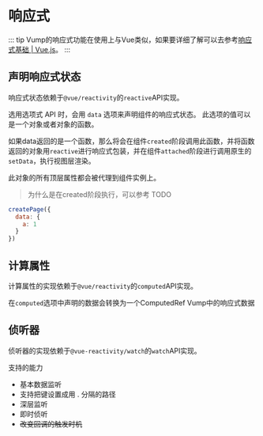 # 响应式

::: tip
Vump的响应式功能在使用上与Vue类似，如果要详细了解可以去参考[响应式基础 | Vue.js](https://cn.vuejs.org/guide/essentials/reactivity-fundamentals.html)。
:::


## 声明响应式状态

响应式状态依赖于`@vue/reactivity`的`reactive`API实现。

选用选项式 API 时，会用 `data` 选项来声明组件的响应式状态。
此选项的值可以是一个对象或者对象的函数。


如果data返回的是一个函数，那么将会在组件`created`阶段调用此函数，并将函数返回的对象用`reactive`进行响应式包装，并在组件`attached`阶段进行调用原生的`setData`，执行视图层渲染。

此对象的所有顶层属性都会被代理到组件实例上。

> 为什么是在created阶段执行，可以参考 TODO


``` js
createPage({
  data: {
    a: 1
  }
})
```


## 计算属性

计算属性的实现依赖于`@vue/reactivity`的`computed`API实现。

在`computed`选项中声明的数据会转换为一个ComputedRef
Vump中的响应式数据


## 侦听器


侦听器的实现依赖于`@vue-reactivity/watch`的`watch`API实现。

支持的能力
- 基本数据监听
- 支持把键设置成用 . 分隔的路径
- 深层监听
- 即时侦听
- ~~改变回调的触发时机~~
